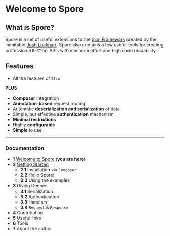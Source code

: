 # Welcome to Spore

## What is Spore?

Spore is a set of useful extensions to the [Slim Framework](http://www.slimframework.com/) created by the inimitable [Josh Lockhart](https://twitter.com/codeguy). Spore also contains a few useful tools for creating professional `ReSTful` APIs with minimum effort and high code readability.

## Features
* All the features of `Slim`

**PLUS**

* **Composer** integration
* **Annotation-based** request routing
* Automatic **deserialization and serialization** of data
* Simple, but effective **authentication** mechanism
* **Minimal restrictions**
* Highly **configurable**
* **Simple** to use

---

### Documentation
* **1** [Welcome to Spore](01-What-is-Spore.md) (**you are here**)
* **2** [Getting Started](02-Getting-Started.md)
  * **2.1** Installation via `Composer`
  * **2.2** Hello Spore!
  * **2.3** Using the examples
* **3** Diving Deeper
  * **3.1** Serialization
  * **3.2** Authentication
  * **3.3** Handlers
  * **3.4** `Request` & `Response`
* **4** Contributing
* **5** Useful links
* **6** Tools
* **7** About the author

